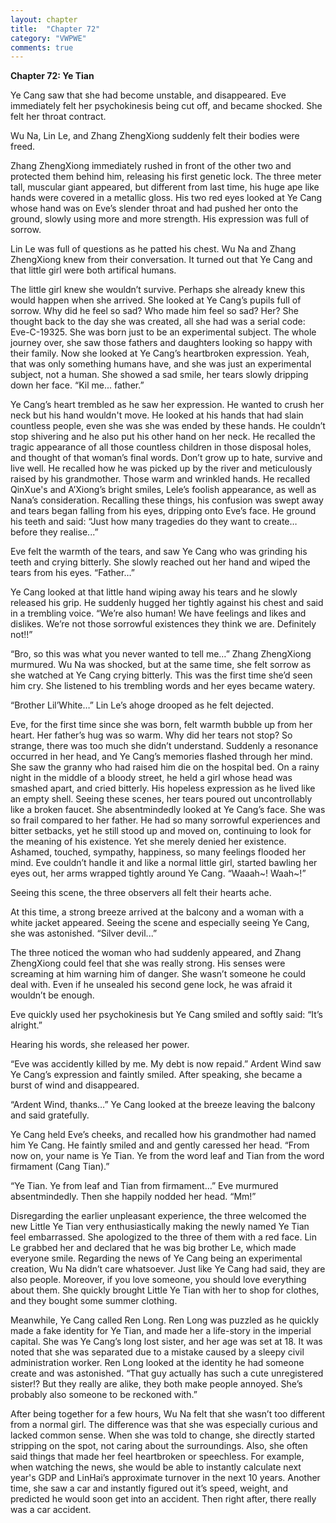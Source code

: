 ```yaml
---
layout: chapter
title:  "Chapter 72"
category: "VWPWE"
comments: true
---
```


**Chapter 72: Ye Tian**
 
Ye Cang saw that she had become unstable, and disappeared. Eve immediately felt her psychokinesis being cut off, and became shocked. She felt her throat contract.
 
Wu Na, Lin Le, and Zhang ZhengXiong suddenly felt their bodies were freed.
 
Zhang ZhengXiong immediately rushed in front of the other two and protected them behind him, releasing his first genetic lock. The three meter tall, muscular giant appeared, but different from last time, his huge ape like hands were covered in a metallic gloss. His two red eyes looked at Ye Cang whose hand was on Eve’s slender throat and had pushed her onto the ground, slowly using more and more strength. His expression was full of sorrow.
 
Lin Le was full of questions as he patted his chest. Wu Na and Zhang ZhengXiong knew from their conversation. It turned out that Ye Cang and that little girl were both artifical humans.
 
The little girl knew she wouldn’t survive. Perhaps she already knew this would happen when she arrived. She looked at Ye Cang’s pupils full of sorrow. Why did he feel so sad? Who made him feel so sad? Her? She thought back to the day she was created, all she had was a serial code: Eve-C-19325. She was born just to be an experimental subject. The whole journey over, she saw those fathers and daughters looking so happy with their family. Now she looked at Ye Cang’s heartbroken expression. Yeah, that was only something humans have, and she was just an experimental subject, not a human. She showed a sad smile, her tears slowly dripping down her face. “Kil me... father.” 
 
Ye Cang’s heart trembled as he saw her expression. He wanted to crush her neck but his hand wouldn't move. He looked at his hands that had slain countless people, even she was she was ended by these hands. He couldn’t stop shivering and he also put his other hand on her neck. He recalled the tragic appearance of all those countless children in those disposal holes, and thought of that woman’s final words. Don’t grow up to hate, survive and live well. He recalled how he was picked up by the river and meticulously raised by his grandmother. Those warm and wrinkled hands. He recalled QinXue's and A’Xiong’s bright smiles, Lele’s foolish appearance, as well as Nana’s consideration. Recalling these things, his confusion was swept away and tears began falling from his eyes, dripping onto Eve’s face. He ground his teeth and said: “Just how many tragedies do they want to create… before they realise...”
 
Eve felt the warmth of the tears, and saw Ye Cang who was grinding his teeth and crying bitterly. She slowly reached out her hand and wiped the tears from his eyes. “Father…”
 
Ye Cang looked at that little hand wiping away his tears and he slowly released his grip. He suddenly hugged her tightly against his chest and said in a trembling voice. “We’re also human! We have feelings and likes and dislikes. We’re not those sorrowful existences they think we are. Definitely not!!” 
 
“Bro, so this was what you never wanted to tell me…” Zhang ZhengXiong murmured. Wu Na was shocked, but at the same time, she felt sorrow as she watched at Ye Cang crying bitterly. This was the first time she’d seen him cry. She listened to his trembling words and her eyes became watery. 
 
“Brother Lil’White…” Lin Le’s ahoge drooped as he felt dejected.
 
Eve, for the first time since she was born, felt warmth bubble up from her heart. Her father’s hug was so warm. Why did her tears not stop? So strange, there was too much she didn’t understand. Suddenly a resonance occurred in her head, and Ye Cang’s memories flashed through her mind. She saw the granny who had raised him die on the hospital bed. On a rainy night in the middle of a bloody street, he held a girl whose head was smashed apart, and cried bitterly. His hopeless expression as he lived like an empty shell. Seeing these scenes, her tears poured out uncontrollably like a broken faucet. She absentmindedly looked at Ye Cang’s face. She was so frail compared to her father. He had so many sorrowful experiences and bitter setbacks, yet he still stood up and moved on, continuing to look for the meaning of his existence. Yet she merely denied her existence. Ashamed, touched, sympathy, happiness, so many feelings flooded her mind. Eve couldn’t handle it and like a normal little girl, started bawling her eyes out, her arms wrapped tightly around Ye Cang. “Waaah~! Waah~!”
 
Seeing this scene, the three observers all felt their hearts ache.
 
At this time, a strong breeze arrived at the balcony and a woman with a white jacket appeared. Seeing the scene and especially seeing Ye Cang, she was astonished. “Silver devil...”
 
The three noticed the woman who had suddenly appeared, and Zhang ZhengXiong could feel that she was really strong. His senses were screaming at him warning him of danger. She wasn’t someone he could deal with. Even if he unsealed his second gene lock, he was afraid it wouldn’t be enough.
 
Eve quickly used her psychokinesis but Ye Cang smiled and softly said: “It’s alright.”
 
Hearing his words, she released her power.
 
“Eve was accidently killed by me. My debt is now repaid.” Ardent Wind saw Ye Cang’s expression and faintly smiled. After speaking, she became a burst of wind and disappeared. 
 
“Ardent Wind, thanks…” Ye Cang looked at the breeze leaving the balcony and said gratefully.
 
Ye Cang held Eve’s cheeks, and recalled how his grandmother had named him Ye Cang. He faintly smiled and and gently caressed her head. “From now on, your name is Ye Tian. Ye from the word leaf and Tian from the word firmament (Cang Tian).”
 
“Ye Tian. Ye from leaf and Tian from firmament…” Eve murmured absentmindedly. Then she happily nodded her head. “Mm!”
 
Disregarding the earlier unpleasant experience, the three welcomed the new Little Ye Tian very enthusiastically making the newly named Ye Tian feel embarrassed. She apologized to the three of them with a red face. Lin Le grabbed her and declared that he was big brother Le, which made everyone smile. Regarding the news of Ye Cang being an experimental creation, Wu Na didn’t care whatsoever. Just like Ye Cang had said, they are also people. Moreover, if you love someone, you should love everything about them. She quickly brought Little Ye Tian with her to shop for clothes, and they bought some summer clothing.
 
Meanwhile, Ye Cang called Ren Long. Ren Long was puzzled as he quickly made a fake identity for Ye Tian, and made her a life-story in the imperial capital. She was Ye Cang’s long lost sister, and her age was set at 18. It was noted that she was separated due to a mistake caused by a sleepy civil administration worker. Ren Long looked at the identity he had someone create and was astonished. “That guy actually has such a cute unregistered sister!? But they really are alike, they both make people annoyed. She’s probably also someone to be reckoned with.”
 
After being together for a few hours, Wu Na felt that she wasn’t too different from a normal girl. The difference was that she was especially curious and lacked common sense. When she was told to change, she directly started stripping on the spot, not caring about the surroundings. Also, she often said things that made her feel heartbroken or speechless. For example, when watching the news, she would be able to instantly calculate next year's GDP and LinHai’s approximate turnover in the next 10 years. Another time, she saw a car and instantly figured out it’s speed, weight, and predicted he would soon get into an accident. Then right after, there really was a car accident.
